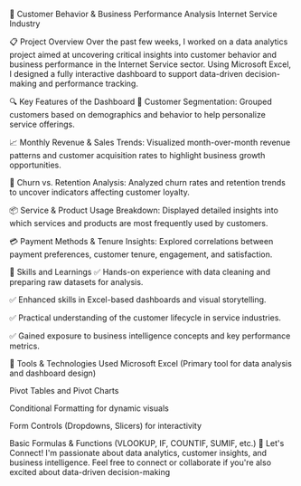 🚀 Customer Behavior & Business Performance Analysis
Internet Service Industry

📋 Project Overview
Over the past few weeks, I worked on a data analytics project aimed at uncovering critical insights into customer behavior and business performance in the Internet Service sector.
Using Microsoft Excel, I designed a fully interactive dashboard to support data-driven decision-making and performance tracking.

🔍 Key Features of the Dashboard
📌 Customer Segmentation:
Grouped customers based on demographics and behavior to help personalize service offerings.

📈 Monthly Revenue & Sales Trends:
Visualized month-over-month revenue patterns and customer acquisition rates to highlight business growth opportunities.

🔄 Churn vs. Retention Analysis:
Analyzed churn rates and retention trends to uncover indicators affecting customer loyalty.

📦 Service & Product Usage Breakdown:
Displayed detailed insights into which services and products are most frequently used by customers.

💳 Payment Methods & Tenure Insights:
Explored correlations between payment preferences, customer tenure, engagement, and satisfaction.

🎯 Skills and Learnings
✅ Hands-on experience with data cleaning and preparing raw datasets for analysis.

✅ Enhanced skills in Excel-based dashboards and visual storytelling.

✅ Practical understanding of the customer lifecycle in service industries.

✅ Gained exposure to business intelligence concepts and key performance metrics.

🧰 Tools & Technologies Used
Microsoft Excel (Primary tool for data analysis and dashboard design)

Pivot Tables and Pivot Charts

Conditional Formatting for dynamic visuals

Form Controls (Dropdowns, Slicers) for interactivity

Basic Formulas & Functions (VLOOKUP, IF, COUNTIF, SUMIF, etc.)
🤝 Let's Connect!
I'm passionate about data analytics, customer insights, and business intelligence.
Feel free to connect or collaborate if you're also excited about data-driven decision-making
